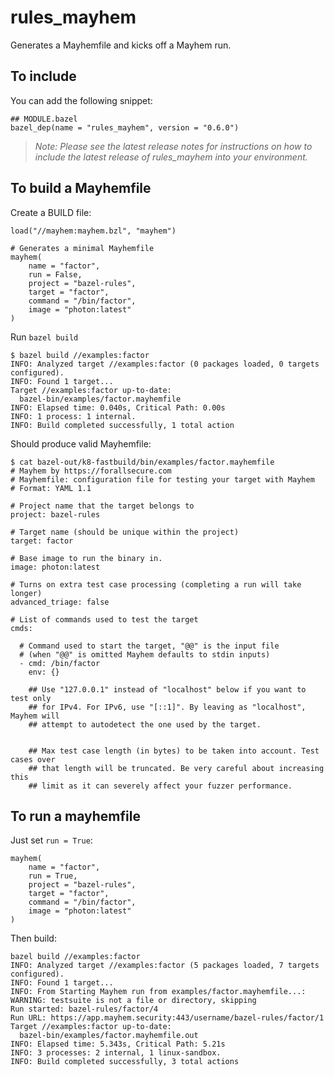 # rules_mayhem

Generates a Mayhemfile and kicks off a Mayhem run.

## To include

You can add the following snippet:

```
## MODULE.bazel
bazel_dep(name = "rules_mayhem", version = "0.6.0")
```
> *Note: Please see the latest release notes for instructions on how to include the latest release of rules_mayhem into your environment.*

## To build a Mayhemfile

Create a BUILD file:
```                                                                                                                                                              
load("//mayhem:mayhem.bzl", "mayhem")

# Generates a minimal Mayhemfile
mayhem(
    name = "factor",
    run = False,
    project = "bazel-rules",
    target = "factor",
    command = "/bin/factor",
    image = "photon:latest"
)
```

Run `bazel build`
```
$ bazel build //examples:factor                                                                                                                                                       
INFO: Analyzed target //examples:factor (0 packages loaded, 0 targets configured).
INFO: Found 1 target...
Target //examples:factor up-to-date:
  bazel-bin/examples/factor.mayhemfile
INFO: Elapsed time: 0.040s, Critical Path: 0.00s
INFO: 1 process: 1 internal.
INFO: Build completed successfully, 1 total action
```

Should produce valid Mayhemfile:
```
$ cat bazel-out/k8-fastbuild/bin/examples/factor.mayhemfile                                                                                                                            
# Mayhem by https://forallsecure.com
# Mayhemfile: configuration file for testing your target with Mayhem
# Format: YAML 1.1

# Project name that the target belongs to
project: bazel-rules

# Target name (should be unique within the project)
target: factor

# Base image to run the binary in.
image: photon:latest

# Turns on extra test case processing (completing a run will take longer)
advanced_triage: false

# List of commands used to test the target
cmds:

  # Command used to start the target, "@@" is the input file
  # (when "@@" is omitted Mayhem defaults to stdin inputs)
  - cmd: /bin/factor
    env: {}

    ## Use "127.0.0.1" instead of "localhost" below if you want to test only
    ## for IPv4. For IPv6, use "[::1]". By leaving as "localhost", Mayhem will
    ## attempt to autodetect the one used by the target.


    ## Max test case length (in bytes) to be taken into account. Test cases over
    ## that length will be truncated. Be very careful about increasing this
    ## limit as it can severely affect your fuzzer performance.
```
## To run a mayhemfile

Just set `run = True`:

```
mayhem(
    name = "factor",
    run = True,
    project = "bazel-rules",
    target = "factor",
    command = "/bin/factor",
    image = "photon:latest"
)
```

Then build:

```
bazel build //examples:factor
INFO: Analyzed target //examples:factor (5 packages loaded, 7 targets configured).
INFO: Found 1 target...
INFO: From Starting Mayhem run from examples/factor.mayhemfile...:
WARNING: testsuite is not a file or directory, skipping
Run started: bazel-rules/factor/4
Run URL: https://app.mayhem.security:443/username/bazel-rules/factor/1
Target //examples:factor up-to-date:
  bazel-bin/examples/factor.mayhemfile.out
INFO: Elapsed time: 5.343s, Critical Path: 5.21s
INFO: 3 processes: 2 internal, 1 linux-sandbox.
INFO: Build completed successfully, 3 total actions
```
